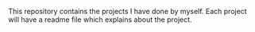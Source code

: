 This repository contains the projects I have done by myself. Each project will have a readme file which explains about the project.
